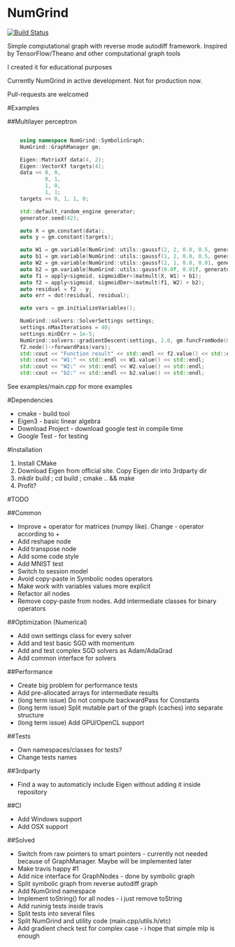 # NumGrind

[![Build Status](https://travis-ci.org/Daiver/NumGrind.svg?branch=master)](https://travis-ci.org/Daiver/NumGrind)

Simple computational graph with reverse mode autodiff framework. Inspired by TensorFlow/Theano and other computational graph tools

I created it for educational purposes


Currently NumGrind in active development. Not for production now.

Pull-requests are welcomed

#Examples

##Multilayer perceptron
```cpp

    using namespace NumGrind::SymbolicGraph;
    NumGrind::GraphManager gm;

    Eigen::MatrixXf data(4, 2);
    Eigen::VectorXf targets(4);
    data << 0, 0,
            0, 1,
            1, 0,
            1, 1;
    targets << 0, 1, 1, 0;

    std::default_random_engine generator;
    generator.seed(42);

    auto X = gm.constant(data);
    auto y = gm.constant(targets);

    auto W1 = gm.variable(NumGrind::utils::gaussf(2, 2, 0.0, 0.5, generator));
    auto b1 = gm.variable(NumGrind::utils::gaussf(1, 2, 0.0, 0.5, generator));
    auto W2 = gm.variable(NumGrind::utils::gaussf(2, 1, 0.0, 0.01, generator));
    auto b2 = gm.variable(NumGrind::utils::gaussf(0.0f, 0.01f, generator));
    auto f1 = apply<sigmoid, sigmoidDer>(matmult(X, W1) + b1);
    auto f2 = apply<sigmoid, sigmoidDer>(matmult(f1, W2) + b2);
    auto residual = f2 - y;
    auto err = dot(residual, residual);

    auto vars = gm.initializeVariables();

    NumGrind::solvers::SolverSettings settings;
    settings.nMaxIterations = 40;
    settings.minDErr = 1e-5;
    NumGrind::solvers::gradientDescent(settings, 2.0, gm.funcFromNode(&err), gm.gradFromNode(&err), vars);
    f2.node()->forwardPass(vars);
    std::cout << "Function result" << std::endl << f2.value() << std::endl;
    std::cout << "W1:" << std::endl << W1.value() << std::endl;
    std::cout << "W2:" << std::endl << W2.value() << std::endl;
    std::cout << "b2:" << std::endl << b2.value() << std::endl;

```

See examples/main.cpp for more examples

#Dependencies
 - cmake - build tool
 - Eigen3 - basic linear algebra
 - Download Project - download google test in compile time
 - Google Test - for testing

#Installation
1. Install CMake
2. Download Eigen from official site. Copy Eigen dir into 3rdparty dir
3. mkdir build ; cd build ; cmake .. && make
4. Profit?

#TODO

##Common
 - Improve + operator for matrices (numpy like). Change - operator according to +
 - Add reshape node
 - Add transpose node
 - Add some code style
 - Add MNIST test
 - Switch to session model
 - Avoid copy-paste in Symbolic nodes operators
 - Make work with variables values more explicit
 - Refactor all nodes
 - Remove copy-paste from nodes. Add intermediate classes for binary operators

##Optimization (Numerical)
 - Add own settings class for every solver
 - Add and test basic SGD with momentum
 - Add and test complex SGD solvers as Adam/AdaGrad
 - Add common interface for solvers

##Performance
 - Create big problem for performance tests
 - Add pre-allocated arrays for intermediate results
 - (long term issue) Do not compute backwardPass for Constants
 - (long term issue) Split mutable part of the graph (caches) into separate structure
 - (long term issue) Add GPU/OpenCL support

##Tests
 - Own namespaces/classes for tests?
 - Change tests names

##3rdparty
 - Find a way to automaticly include Eigen without adding it inside repository

##CI
 - Add Windows support
 - Add OSX support

##Solved
 - Switch from raw pointers to smart pointers - currently not needed because of GraphManager. Maybe will be implemented later
 - Make travis happy #1
 - Add nice interface for GraphNodes - done by symbolic graph
 - Split symbolic graph from reverse autodiff graph
 - Add NumGrind namespace
 - Implement toString() for all nodes - i just remove toString
 - Add runinig tests inside travis
 - Split tests into several files
 - Split NumGrind and utility code (main.cpp/utils.h/etc)
 - Add gradient check test for complex case - i hope that simple mlp is enough

